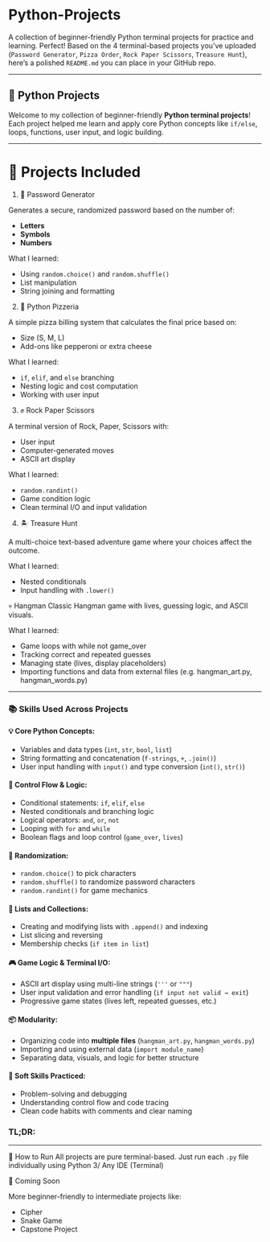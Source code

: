 # Python-Projects
A collection of beginner-friendly Python terminal projects for practice and learning.
Perfect! Based on the 4 terminal-based projects you’ve uploaded (`Password Generator`, `Pizza Order`, `Rock Paper Scissors`, `Treasure Hunt`), here’s a polished `README.md` you can place in your GitHub repo.

---

## 🐍 Python Projects

Welcome to my collection of beginner-friendly **Python terminal projects**!
Each project helped me learn and apply core Python concepts like `if/else`, loops, functions, user input, and logic building.

---

# 📁 Projects Included

1. 🔐 Password Generator

Generates a secure, randomized password based on the number of:

* **Letters**
* **Symbols**
* **Numbers**

What I learned:

* Using `random.choice()` and `random.shuffle()`
* List manipulation
* String joining and formatting

2. 🍕 Python Pizzeria

A simple pizza billing system that calculates the final price based on:

* Size (S, M, L)
* Add-ons like pepperoni or extra cheese

What I learned:

* `if`, `elif`, and `else` branching
* Nesting logic and cost computation
* Working with user input

3. ✊ Rock Paper Scissors

A terminal version of Rock, Paper, Scissors with:

* User input
* Computer-generated moves
* ASCII art display

What I learned:

* `random.randint()`
* Game condition logic
* Clean terminal I/O and input validation

4. 🏝️ Treasure Hunt

A multi-choice text-based adventure game where your choices affect the outcome.

What I learned:

* Nested conditionals
* Input handling with `.lower()`


💀 Hangman
Classic Hangman game with lives, guessing logic, and ASCII visuals.

What I learned:

* Game loops with while not game_over
* Tracking correct and repeated guesses
* Managing state (lives, display placeholders)
* Importing functions and data from external files (e.g. hangman_art.py, hangman_words.py)

--------------------------------------------------------------------------------------------------------------------------------------------------------------------------------------------------------------

### 📚 Skills Used Across Projects

#### 💡 Core Python Concepts:

* Variables and data types (`int`, `str`, `bool`, `list`)
* String formatting and concatenation (`f-strings`, `+`, `.join()`)
* User input handling with `input()` and type conversion (`int()`, `str()`)

#### 🔁 Control Flow & Logic:

* Conditional statements: `if`, `elif`, `else`
* Nested conditionals and branching logic
* Logical operators: `and`, `or`, `not`
* Looping with `for` and `while`
* Boolean flags and loop control (`game_over`, `lives`)

#### 🔀 Randomization:

* `random.choice()` to pick characters
* `random.shuffle()` to randomize password characters
* `random.randint()` for game mechanics

#### 🧩 Lists and Collections:

* Creating and modifying lists with `.append()` and indexing
* List slicing and reversing
* Membership checks (`if item in list`)

#### 🎮 Game Logic & Terminal I/O:

* ASCII art display using multi-line strings (`'''` or `"""`)
* User input validation and error handling (`if input not valid → exit`)
* Progressive game states (lives left, repeated guesses, etc.)

#### 📦 Modularity:

* Organizing code into **multiple files** (`hangman_art.py`, `hangman_words.py`)
* Importing and using external data (`import module_name`)
* Separating data, visuals, and logic for better structure

#### 🧠 Soft Skills Practiced:

* Problem-solving and debugging
* Understanding control flow and code tracing
* Clean code habits with comments and clear naming

### TL;DR:
--------------------------------------------------------------------------------------------------------------------------------------------------------------------------------------------------------------

💬 How to Run
All projects are pure terminal-based. Just run each `.py` file individually using Python 3/ Any IDE (Terminal)



🔧 Coming Soon

More beginner-friendly to intermediate projects like:

* Cipher
* Snake Game
* Capstone Project


